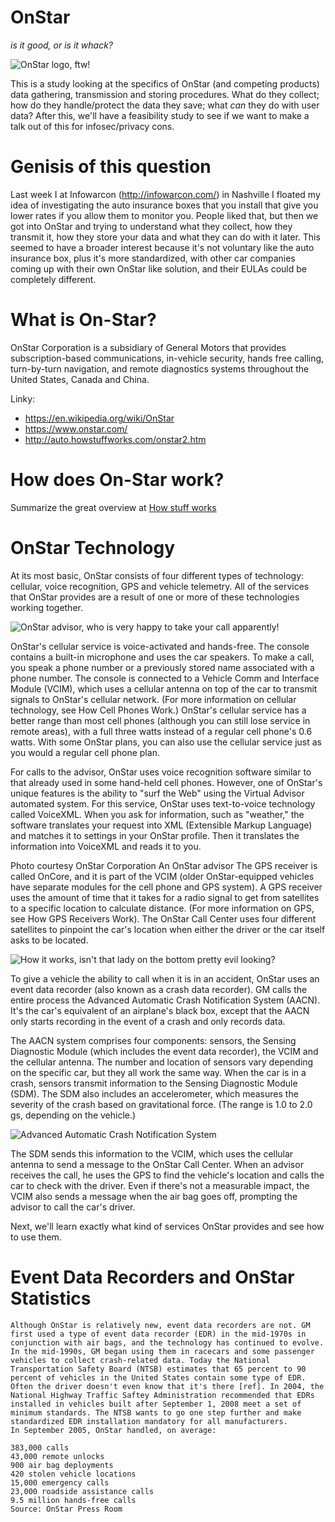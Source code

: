 OnStar
======
*is it good, or is it whack?* 

![OnStar logo, ftw!](https://upload.wikimedia.org/wikipedia/en/2/29/On_star1234-.jpg)

This is a study looking at the specifics of OnStar (and competing products) data gathering, transmission and storing procedures. What do they collect; how do they handle/protect the data they save; what *can* they do with user data? After this, we'll have a feasibility study to see if we want to make a talk out of this for infosec/privacy cons. 

Genisis of this question
=======
Last week I at Infowarcon (http://infowarcon.com/) in Nashville I floated my idea of investigating the auto insurance boxes that you install that give you lower rates if you allow them to monitor you. People liked that, but then we got into OnStar and trying to understand what they collect, how they transmit it, how they store your data and what they can do with it later. This seemed to have a broader interest because it's not voluntary like the auto insurance box, plus it's more standardized, with other car companies coming up with their own OnStar like solution, and their EULAs could be completely different.

What is On-Star?
===========
OnStar Corporation is a subsidiary of General Motors that provides subscription-based communications, in-vehicle security, hands free calling, turn-by-turn navigation, and remote diagnostics systems throughout the United States, Canada and China.

Linky:

* https://en.wikipedia.org/wiki/OnStar
* https://www.onstar.com/
* http://auto.howstuffworks.com/onstar2.htm

How does On-Star work?
=================

Summarize the great overview at [How stuff works](http://auto.howstuffworks.com/onstar2.htm)

OnStar Technology
===============
At its most basic, OnStar consists of four different types of technology: cellular, voice recognition, GPS and vehicle telemetry. All of the services that OnStar provides are a result of one or more of these technologies working together.

![OnStar advisor, who is very happy to take your call apparently!](http://static.ddmcdn.com/gif/onstar-3.jpg)

OnStar's cellular service is voice-activated and hands-free. The console contains a built-in microphone and uses the car speakers. To make a call, you speak a phone number or a previously stored name associated with a phone number. The console is connected to a Vehicle Comm and Interface Module (VCIM), which uses a cellular antenna on top of the car to transmit signals to OnStar's cellular network. (For more information on cellular technology, see How Cell Phones Work.) OnStar's cellular service has a better range than most cell phones (although you can still lose service in remote areas), with a full three watts instead of a regular cell phone's 0.6 watts. With some OnStar plans, you can also use the cellular service just as you would a regular cell phone plan.


For calls to the advisor, OnStar uses voice recognition software similar to that already used in some hand-held cell phones. However, one of OnStar's unique features is the ability to "surf the Web" using the Virtual Advisor automated system. For this service, OnStar uses text-to-voice technology called VoiceXML. When you ask for information, such as "weather," the software translates your request into XML (Extensible Markup Language) and matches it to settings in your OnStar profile. Then it translates the information into VoiceXML and reads it to you.

 
Photo courtesy OnStar Corporation 
An OnStar advisor
The GPS receiver is called OnCore, and it is part of the VCIM (older OnStar-equipped vehicles have separate modules for the cell phone and GPS system). A GPS receiver uses the amount of time that it takes for a radio signal to get from satellites to a specific location to calculate distance. (For more information on GPS, see How GPS Receivers Work). The OnStar Call Center uses four different satellites to pinpoint the car's location when either the driver or the car itself asks to be located.

![How it works, isn't that lady on the bottom pretty evil looking?](http://static.ddmcdn.com/gif/onstar-7.jpg)
 
To give a vehicle the ability to call when it is in an accident, OnStar uses an event data recorder (also known as a crash data recorder). GM calls the entire process the Advanced Automatic Crash Notification System (AACN). It's the car's equivalent of an airplane's black box, except that the AACN only starts recording in the event of a crash and only records data.

The AACN system comprises four components: sensors, the Sensing Diagnostic Module (which includes the event data recorder), the VCIM and the cellular antenna. The number and location of sensors vary depending on the specific car, but they all work the same way. When the car is in a crash, sensors transmit information to the Sensing Diagnostic Module (SDM). The SDM also includes an accelerometer, which measures the severity of the crash based on gravitational force. (The range is 1.0 to 2.0 gs, depending on the vehicle.)

  
![Advanced Automatic Crash Notification System](https://www.dropbox.com/s/qzk73wfghs2e94f/Screenshot%202014-01-26%2022.55.31.png) 

The SDM sends this information to the VCIM, which uses the cellular antenna to send a message to the OnStar Call Center. When an advisor receives the call, he uses the GPS to find the vehicle's location and calls the car to check with the driver. Even if there's not a measurable impact, the VCIM also sends a message when the air bag goes off, prompting the advisor to call the car's driver.

Next, we'll learn exactly what kind of services OnStar provides and see how to use them.


Event Data Recorders and OnStar Statistics
==
	Although OnStar is relatively new, event data recorders are not. GM first used a type of event data recorder (EDR) in the mid-1970s in conjunction with air bags, and the technology has continued to evolve. In the mid-1990s, GM began using them in racecars and some passenger vehicles to collect crash-related data. Today the National Transportation Safety Board (NTSB) estimates that 65 percent to 90 percent of vehicles in the United States contain some type of EDR. Often the driver doesn't even know that it's there [ref]. In 2004, the National Highway Traffic Saftey Administration recommended that EDRs installed in vehicles built after September 1, 2008 meet a set of minimum standards. The NTSB wants to go one step further and make standardized EDR installation mandatory for all manufacturers.
	In September 2005, OnStar handled, on average:

	383,000 calls
	43,000 remote unlocks
	900 air bag deployments
	420 stolen vehicle locations
	15,000 emergency calls
	23,000 roadside assistance calls
	9.5 million hands-free calls
	Source: OnStar Press Room 
